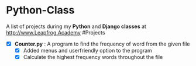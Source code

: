 # Python-Class
A list of projects during my <b>Python</b> and <b>Django classes</b> at http://www.Leapfrog.Academy
#Projects
- [x] <b>Counter.py</b> : A program to find the frequency of word from the given file
  - [x] Added menus and userfriendly option to the program
  - [x] Calculate the highest frequency words throughout the file 
